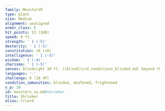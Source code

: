```yaml
---
family: MonsterVO
type: plant
size: Medium
alignment: unaligned
armor_class: 5
hit_points: 13 (3d8)
speed: 0 ft.
strength: ' 1 (-5)'
dexterity: ' 1 (-5)'
constitution: 10 (+0)
intelligence: ' 1 (-5)'
wisdom: ' 3 (-4)'
charisma: ' 1 (-5)'
senses: blindsight 30 ft. ([blind](srd_conditions_blinded.md) beyond this radius), passive Perception 6
languages: '-'
challenge: 0 (10 XP)
condition_immunities: blinded, deafened, frightened
x_p: 10
id: monsters_vo.md#shrieker
title: Shrieker
alias: Criard
---
```


